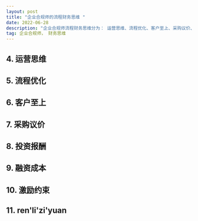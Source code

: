```yaml
---
layout: post
title: "企业合规师的流程财务思维 "
date: 2022-06-28
description: "企业合规师流程财务思维分为： 运营思维、流程优化、客户至上、采购议价、投资报酬、融资成本、激励约束、人力资源八个方面"
tag: 企业合规师， 财务思维
---     
```


##  4. 运营思维  


##  5. 流程优化  


##  6. 客户至上  


##  7. 采购议价  


##  8. 投资报酬  



##  9. 融资成本    


##  10. 激励约束   


##  11. ren'li'zi'yuan


